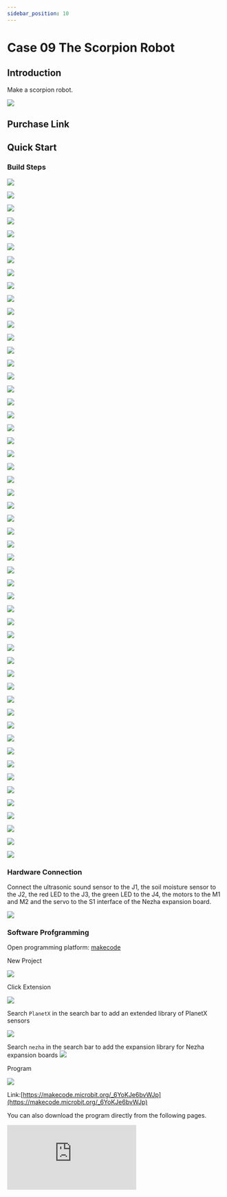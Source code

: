 ```yaml
---
sidebar_position: 10
---
```


# Case 09 The Scorpion Robot

## Introduction

Make a scorpion robot.





![](./images/nezha-inventors-kit-v2-case-09-01.png)

## Purchase Link



## Quick Start

### Build Steps

![](./images/nezha-inventors-kit-v2-step-09-01.png)

![](./images/nezha-inventors-kit-v2-step-09-02.png)

![](./images/nezha-inventors-kit-v2-step-09-03.png)

![](./images/nezha-inventors-kit-v2-step-09-04.png)

![](./images/nezha-inventors-kit-v2-step-09-05.png)

![](./images/nezha-inventors-kit-v2-step-09-06.png)

![](./images/nezha-inventors-kit-v2-step-09-07.png)

![](./images/nezha-inventors-kit-v2-step-09-08.png)

![](./images/nezha-inventors-kit-v2-step-09-09.png)

![](./images/nezha-inventors-kit-v2-step-09-10.png)

![](./images/nezha-inventors-kit-v2-step-09-11.png)

![](./images/nezha-inventors-kit-v2-step-09-12.png)

![](./images/nezha-inventors-kit-v2-step-09-13.png)

![](./images/nezha-inventors-kit-v2-step-09-14.png)

![](./images/nezha-inventors-kit-v2-step-09-15.png)

![](./images/nezha-inventors-kit-v2-step-09-16.png)

![](./images/nezha-inventors-kit-v2-step-09-17.png)

![](./images/nezha-inventors-kit-v2-step-09-18.png)

![](./images/nezha-inventors-kit-v2-step-09-19.png)

![](./images/nezha-inventors-kit-v2-step-09-20.png)

![](./images/nezha-inventors-kit-v2-step-09-21.png)

![](./images/nezha-inventors-kit-v2-step-09-22.png)

![](./images/nezha-inventors-kit-v2-step-09-23.png)

![](./images/nezha-inventors-kit-v2-step-09-24.png)

![](./images/nezha-inventors-kit-v2-step-09-25.png)

![](./images/nezha-inventors-kit-v2-step-09-26.png)

![](./images/nezha-inventors-kit-v2-step-09-27.png)

![](./images/nezha-inventors-kit-v2-step-09-28.png)

![](./images/nezha-inventors-kit-v2-step-09-29.png)

![](./images/nezha-inventors-kit-v2-step-09-30.png)

![](./images/nezha-inventors-kit-v2-step-09-31.png)

![](./images/nezha-inventors-kit-v2-step-09-32.png)

![](./images/nezha-inventors-kit-v2-step-09-33.png)

![](./images/nezha-inventors-kit-v2-step-09-34.png)

![](./images/nezha-inventors-kit-v2-step-09-35.png)

![](./images/nezha-inventors-kit-v2-step-09-36.png)

![](./images/nezha-inventors-kit-v2-step-09-37.png)

![](./images/nezha-inventors-kit-v2-step-09-38.png)

![](./images/nezha-inventors-kit-v2-step-09-39.png)

![](./images/nezha-inventors-kit-v2-step-09-40.png)

![](./images/nezha-inventors-kit-v2-step-09-41.png)

![](./images/nezha-inventors-kit-v2-step-09-42.png)

![](./images/nezha-inventors-kit-v2-step-09-43.png)

![](./images/nezha-inventors-kit-v2-step-09-44.png)

![](./images/nezha-inventors-kit-v2-step-09-45.png)

![](./images/nezha-inventors-kit-v2-step-09-46.png)

![](./images/nezha-inventors-kit-v2-step-09-47.png)

![](./images/nezha-inventors-kit-v2-step-09-48.png)

![](./images/nezha-inventors-kit-v2-step-09-49.png)

![](./images/nezha-inventors-kit-v2-step-09-50.png)

![](./images/nezha-inventors-kit-v2-step-09-51.png)

![](./images/nezha-inventors-kit-v2-step-09-52.png)

![](./images/nezha-inventors-kit-v2-step-09-53.png)



### Hardware Connection

Connect the ultrasonic sound sensor to the J1, the soil moisture sensor to the J2, the red LED to the J3, the green LED to the J4, the motors to the M1 and M2 and the servo to the S1 interface of the Nezha expansion board.

![](./images/nezha-inventors-kit-v2-case-09-02.png)

### Software Profgramming

Open programming platform: [makecode](https://makecode.microbit.org/#)

New Project

![](./images/nezha-inventors-kit-v2-case-19-03.png)

Click Extension

![](./images/nezha-inventors-kit-v2-case-19-04.png)

Search `PlanetX` in the search bar to add an extended library of PlanetX sensors

![](./images/nezha-inventors-kit-v2-case-19-05.png)

Search `nezha` in the search bar to add the expansion library for Nezha expansion boards
![](./images/nezha-inventors-kit-v2-case-19-06.png)

Program

![](./images/nezha-inventors-kit-v2-case-09-07.png)


Link:[https://makecode.microbit.org/_6YoKJe6bvWJp](https://makecode.microbit.org/_6YoKJe6bvWJp)

You can also download the program directly from the following pages.

<div
    style={{
        position: 'relative',
        paddingBottom: '60%',
        overflow: 'hidden',
    }}
>
    <iframe
        src="https://makecode.microbit.org/_6YoKJe6bvWJp"
        frameborder="0"
        sandbox="allow-popups allow-forms allow-scripts allow-same-origin"
        style={{
            position: 'absolute',
            width: '100%',
            height: '100%',
        }}
    />
</div>

### Result

When the tail of the scorpion robot is touched, the scorpion travels forward and when an obstacle is detected ahead then it stops and begins to clip.

![](./images/nezha-inventors-kit-v2-case-09.gif)
